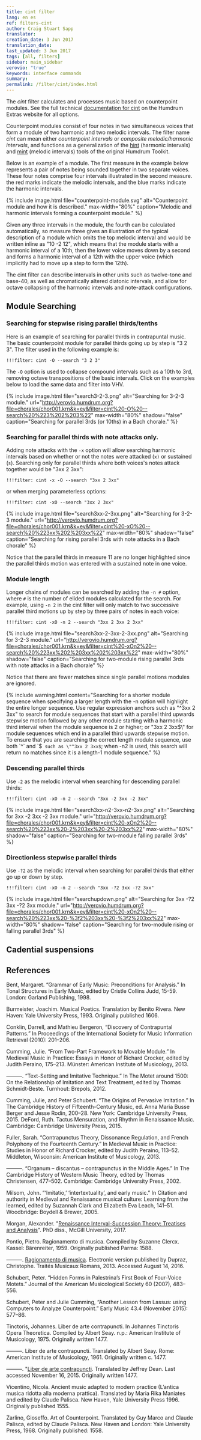```yaml
---
title: cint filter
lang: en es
ref: filters-cint
author: Craig Stuart Sapp
translator: 
creation_date: 3 Jun 2017
translation_date: 
last_updated: 3 Jun 2017
tags: [all, filters]
sidebar: main_sidebar
verovio: "true"
keywords: interface commands 
summary: 
permalink: /filter/cint/index.html
---
```


The *cint* filter calculates and processes music based on counterpoint
modules.  See the full technical [documentation for
cint](http://extras.humdrum.org/man/cint) on the Humdrum Extras
website for all options.

Counterpoint modules consist of four notes in two simultaneous
voices that form a module of two harmonic and two melodic intervals.
The filter name *cint* can mean either *counterpoint intervals* or
*composite melodic/harmonic intervals*, and functions as a generalization of
the [hint](http://www.humdrum.org/man/hint) (harmonic intervals)
and [mint](http://www.humdrum.org/man/mint) (melodic intervals)
tools of the original Humdrum Toolkit.

Below is an example of a module.  The first measure in the example below represents
a pair of notes being sounded together in two separate voices.  These four notes comprise
four intervals illustrated in the second measure.  the red marks indicate the melodic
intervals, and the blue marks indicate the harmonic intervals.  

{% include image.html
	file="counterpoint-module.svg"
	alt="Counterpoint module and how it is described."
	max-width="80%"
	caption="Melodic and harmonic intervals forming a counterpoint module."
%}

Given any three intervals
in the module, the fourth can be calculated automatically, so measure three gives an 
illustration of the typical description of a module which omits the top melodic interval
and would be written inline as "10 -2 12", which means that the module starts with a harmonic
interval of a 10th, then the lower voice moves down by a second and forms a harmonic
interval of a 12th with the upper voice (which implicitly had to move up a step to form the
12th).

The cint filter can describe intervals in other units such as twelve-tone and base-40, as
well as chromatically altered diatonic intervals, and allow for octave collapsing of
the harmonic intervals and note-attack configurations.

## Module Searching ##

### Searching for stepwise rising parallel thirds/tenths ###

Here is an example of searching for parallel thirds in contrapuntal music.  The basic
counterpoint module for parallel thirds going up by step is "3 2 3".  The filter used
in the following example is:

```
!!!filter: cint -O --search "3 2 3"
```

The `-O` option is used to collapse compound intervals such as a 10th to 3rd, removing
octave transpositions of the basic intervals.  Click on the examples below to load the
same data and filter into VHV.

{% include image.html
	file="search3-2-3.png"
	alt="Searching for 3-2-3 module."
	url="http://verovio.humdrum.org?file=chorales/chor001.krn&k=ey&filter=cint%20-O%20--search%20%223%202%203%22"
	max-width="80%"
	shadow="false"
	caption="Searching for parallel 3rds (or 10ths) in a Bach chorale."
%}


### Searching for parallel thirds with note attacks only. ###

Adding note attacks with the `-x` option will allow searching harmonic intervals based 
on whether or not the notes were attacked (`x)` or sustained (`s`).  Searching only for 
parallel thirds where both voices's notes attack together would be "3xx 2 3xx":

```
!!!filter: cint -x -O --search "3xx 2 3xx"
```

or when merging parameterless options:

```
!!!filter: cint -xO --search "3xx 2 3xx"
```

{% include image.html
	file="search3xx-2-3xx.png"
	alt="Searching for 3-2-3 module."
	url="http://verovio.humdrum.org?file=chorales/chor001.krn&k=ey&filter=cint%20-xO%20--search%20%223xx%202%203xx%22"
	max-width="80%"
	shadow="false"
	caption="Searching for rising parallel 3rds with note attacks in a Bach chorale"
%}

Notice that the parallel thirds in measure 11 are no longer highlighted since the
parallel thirds motion was entered with a sustained note in one voice.


### Module length ###

Longer chains of modules can be searched by adding the `-n #` option, where `#` is the
number of elided modules calculated for the search.  For example, using `-n 2` in the
cint filter will only match to two successive parallel third motions up by step by three 
pairs of notes in each voice:

```
!!!filter: cint -xO -n 2 --search "3xx 2 3xx 2 3xx"
```

{% include image.html
	file="search3xx-2-3xx-2-3xx.png"
	alt="Searching for 3-2-3 module."
	url="http://verovio.humdrum.org?file=chorales/chor001.krn&k=ey&filter=cint%20-xOn2%20--search%20%223xx%202%203xx%202%203xx%22"
	max-width="80%"
	shadow="false"
	caption="Searching for two-module rising parallel 3rds with note attacks in a Bach chorale"
%}


Notice that there are fewer matches since single parallel motions modules are ignored.

{% include warning.html
	content="Searching for a shorter module sequence when specifying a larger length with the <nobr>-n</nobr> option will highlight the entire longer sequence.  Use regular expression anchors such as \"^3xx 2 3xx\" to search for module sequences that start with a parallel third upwards stepwise motion followed by any other module starting with a harmonic third interval when the module sequence is 2 or higher; or \"3xx 2 3xx$\" for module sequences which end in a parallel third upwards stepwise motion. To ensure that you are searching the correct length module sequence, use both `^` and `$` such as \"^3xx 2 3xx$`; when -n2 is used, this search will return no matches since it is a length-1 module sequence."
%}


### Descending parallel thirds ###

Use `-2` as the melodic interval when searching for descending parallel thirds:

```
!!!filter: cint -xO -n 2 --search "3xx -2 3xx -2 3xx"
```

{% include image.html
	file="search3xx-n2-3xx-n2-3xx.png"
	alt="Searching for 3xx -2 3xx -2 3xx module."
	url="http://verovio.humdrum.org?file=chorales/chor001.krn&k=ey&filter=cint%20-xOn2%20--search%20%223xx%20-2%203xx%20-2%203xx%22"
	max-width="80%"
	shadow="false"
	caption="Searching for two-module falling parallel 3rds"
%}



### Directionless stepwise parallel thirds ###

Use `-?2` as the melodic interval when searching for parallel thirds that either
go up or down by step.

```
!!!filter: cint -xO -n 2 --search "3xx -?2 3xx -?2 3xx"
```

{% include image.html
	file="searchupdown.png"
	alt="Searching for 3xx -?2 3xx -?2 3xx module."
	url="http://verovio.humdrum.org?file=chorales/chor001.krn&k=ey&filter=cint%20-xOn2%20--search%20%223xx%20-%3f2%203xx%20-%3f2%203xx%22"
	max-width="80%"
	shadow="false"
	caption="Searching for two-module rising or falling parallel 3rds"
%}


## Cadential suspensions ##


## References ##

Bent, Margaret. “Grammar of Early Music: Preconditions for Analysis.” In Tonal Structures in Early Music, edited by Cristle Collins Judd, 15-59. London: Garland Publishing, 1998.

Burmeister, Joachim. Musical Poetics. Translation by Benito Rivera. New Haven: Yale University Press, 1993. Originally published 1606.

Conklin, Darrell, and Mathieu Bergeron, “Discovery of Contrapuntal Patterns.” In Proceedings of the International Society for Music Information Retrieval (2010): 201–206.

Cumming, Julie. “From Two-Part Framework to Movable Module.” In Medieval Music in Practice: Essays in Honor of Richard Crocker, edited by Judith Peraino, 175–213. Münster: American Institute of Musicology, 2013.

———. “Text-Setting and Imitative Technique.” In The Motet around 1500: On the Relationship of Imitation and Text Treatment, edited by Thomas Schmidt-Beste. Turnhout: Brepols, 2012.

Cumming, Julie, and Peter Schubert. “The Origins of Pervasive Imitation.” In The Cambridge History of Fifteenth-Century Music, ed. Anna Maria Busse Berger and Jesse Rodin, 200–28. New York: Cambridge University Press, 2015.
DeFord, Ruth. Tactus Mensuration, and Rhythm in Renaissance Music. Cambridge: Cambridge University Press, 2015.

Fuller, Sarah. “Contrapunctus Theory, Dissonance Regulation, and French Polyphony of the Fourteenth Century.” In Medieval Music in Practice: Studies in Honor of Richard Crocker, edited by Judith Peraino, 113–52. Middleton, Wisconsin: American Institute of Musicology, 2013.

———. “Organum – discantus – contrapunctus in the Middle Ages.” In The Cambridge History of Western Music Theory, edited by Thomas Christensen, 477–502. Cambridge: Cambridge University Press, 2002.

Milsom, John. “‘Imitatio,’ ‘intertextuality’, and early music.” In Citation and authority in Medieval and Renaissance musical culture: Learning from the learned, edited by Suzannah Clark and Elizabeth Eva Leach, 141–51. Woodbridge: Boydell & Brewer, 2005.

Morgan, Alexander. "[Renaissance Interval-Succession Theory: Treatises and Analysis](http://digitool.library.mcgill.ca/R/DPIVYXI71HL5ILGG61U4D2N5YR6UMUAASGK4S4JC42B2BFPGCD-00398?func=results-jump-full&set_entry=000001&set_number=001123&base=GEN01)". PhD diss., McGill University, 2017.

Pontio, Pietro. Ragionamento di musica. Compiled by Suzanne Clercx. Kassel: Bärenreiter, 1959. Originally published Parma: 1588.

———. [Ragionamento di musica](http://www.ums3323.paris-sorbonne.fr/TREMIR/TReMiR_Pontio/R0_start.htm). Electronic version published by Dupraz, Christophe. Traités Musicaux Romans, 2013. Accessed August 14, 2016.

Schubert, Peter. “Hidden Forms in Palestrina’s First Book of Four-Voice Motets.” Journal of the American Musicological Society 60 (2007), 483–556.

Schubert, Peter and Julie Cumming, “Another Lesson from Lassus: using Computers to Analyze Counterpoint.” Early Music 43.4 (November 2015): 577–86.

Tinctoris, Johannes. Liber de arte contrapuncti. In Johannes Tinctoris Opera Theoretica. Compiled by Albert Seay. n.p.: American Institute of Musicology, 1975. Originally written 1477.

———. Liber de arte contrapuncti. Translated by Albert Seay. Rome: American Institute of Musicology, 1961. Originally written c. 1477.

———. "[Liber de arte contrapuncti](http://earlymusictheory.org/Tinctoris/texts/deartecontrapuncti/). Translated by Jeffrey Dean. Last accessed November 16, 2015. Originally written 1477.

Vicentino, Nicola. Ancient music adapted to modern practice (L’antica musica ridotta alla moderna prattica). Translated by Maria Rika Maniates and edited by Claude Palisca. New Haven, Yale University Press 1996. Originally published 1555.

Zarlino, Gioseffo. Art of Counterpoint. Translated by Guy Marco and Claude Palisca, edited by Claude Palisca. New Haven and London: Yale University Press, 1968. Originally published: 1558.



